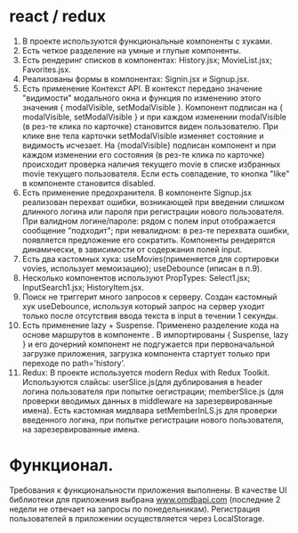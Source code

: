 # react / redux
1. В проекте используются функциональные компоненты c хуками.
2. Есть четкое разделение на умные и глупые компоненты.
3. Есть рендеринг списков в компонентах: History.jsx; MovieList.jsx; Favorites.jsx.
4. Реализованы формы в компонентах: Signin.jsx и Signup.jsx.
5. Есть применение Контекст API.
В контекст передано значение "видимости" модального окна и функция по изменению этого значения { modalVisible, setModalVisible }.
Компонент подписан на { modalVisible, setModalVisible } и при каждом изменении modalVisible (в рез-те клика по карточке) становится виден пользователю. При клике вне тела карточки setModalVisible изменяет состояние и видимость исчезает.
На {modalVisible} подписан компонент и при каждом изменении его состояния (в рез-те клика по карточке) происходит проверка наличия текущего movie в списке избранных movie текущего пользователя. Если есть совпадение, то кнопка "like" в компоненте становится disabled.
6. Есть применение предохранителя.
В компоненте Signup.jsx реализован перехват ошибки, возникающей при введении слишком длинного логина или пароля при регистрации нового пользователя. При валидном логине/пароле: рядом с полем input отображается сообщение "подходит"; при невалидном: в рез-те перехвата ошибки, появляется предложение его сократить. Компоненты рендерятся динамически, в зависимости от содержания полей input.
7. Есть два кастомных хука: useMovies(применяется для сортировки vovies, использует мемоизацию); useDebounce (иписан в п.9).
8. Несколько компонентов используют PropTypes: Select1.jsx; InputSearch1.jsx; HistoryItem.jsx.
9. Поиск не триггерит много запросов к серверу. Создан кастомный хук useDebounce, используя который запрос на сервер уходит только после отсутствия ввода текста в input в течении 1 секунды.
10. Есть применение lazy + Suspense.
Применено разделение кода на основе маршрутов в компоненте . В импортированы { Suspense, lazy } и его дочерний компонент не подгужается при первоначальной загрузке приложения, загрузка компонента стартует только при переходе по path='history'.
11. Redux: В проекте используется modern Redux with Redux Toolkit. Используются слайсы: userSlice.js(для дублирования в header логина пользователя при попытке оегистрации; memberSlice.js (для проверки вводимых данных в middleware на зарезервированные имена). Есть кастомная мидлвара setMemberInLS.js для проверки введенного логина, при попытке регистрации нового пользователя, на зарезервированные имена.

# Функционал.
Требования к функциональности приложения выполнены. В качестве UI библиотеки для приложения выбрана www.omdbapi.com (последние 2 недели не отвечает на запросы по понедельникам). Регистрация пользователей в приложении осуществляется через LocalStorage.